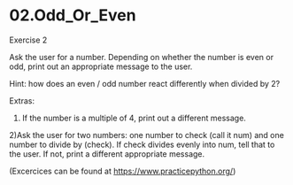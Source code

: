 # 02.Odd_Or_Even

Exercise 2

Ask the user for a number. Depending on whether the number is even or odd, print out an appropriate message to the user.

Hint: how does an even / odd number react differently when divided by 2?

Extras:

1) If the number is a multiple of 4, print out a different message.

2)Ask the user for two numbers: one number to check (call it num) and one number to divide by (check). If check divides evenly into num, tell that to the user. If not, print a different appropriate message.


(Excercices can be found at https://www.practicepython.org/)
